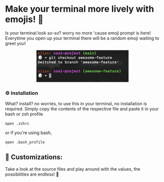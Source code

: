 # Make your terminal more lively with emojis! 🦄
Is your terminal look *so-so*? worry no more 'cause emoji prompt is here! Everytime you open up your terminal there will be a random emoji waiting to greet you!

<p align="center">
  <img src="/preview.png" width="300" height="auto" hspace="50"/>
</p>

### :gear: Installation
What? install? no worries, to use this in your terminal, no installation is required. Simply copy the contents of the respective file and paste it in your bash or zsh profile
```
open .zshrc
```
or if you're using bash,
```
open .bash_profile
```
## :art: Customizations:
Take a look at the source files and play around with the values, the possibilities are endless! 🚀
